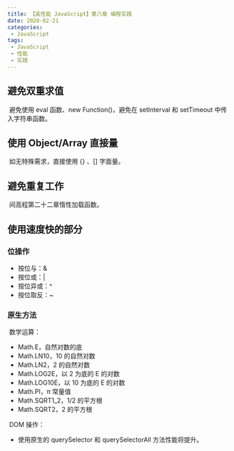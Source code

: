 ```yaml
---
title: 【高性能 JavaScript】第八章 编程实践
date: 2020-02-21
categories:
 - JavaScript
tags:
 - JavaScript
 - 性能
 - 实践
---
```


## 避免双重求值

​		避免使用 eval 函数、new Function()，避免在 setInterval 和 setTimeout 中传入字符串函数。



## 使用 Object/Array 直接量

​		如无特殊需求，直接使用 {} 、[] 字面量。



## 避免重复工作

​		间高程第二十二章惰性加载函数。



## 使用速度快的部分

### 位操作

- 按位与：&
- 按位或：|
- 按位异或：^
- 按位取反：~

### 原生方法

​		数学运算：

- Math.E，自然对数的底
- Math.LN10，10 的自然对数
- Math.LN2，2 的自然对数
- Math.LOG2E，以 2 为底的 E 的对数
- Math.LOG10E，以 10 为底的 E 的对数
- Math.PI，π 常量值
- Math.SQRT1_2，1/2 的平方根
- Math.SQRT2，2 的平方根

​        DOM 操作：

- 使用原生的 querySelector 和 querySelectorAll 方法性能将提升。